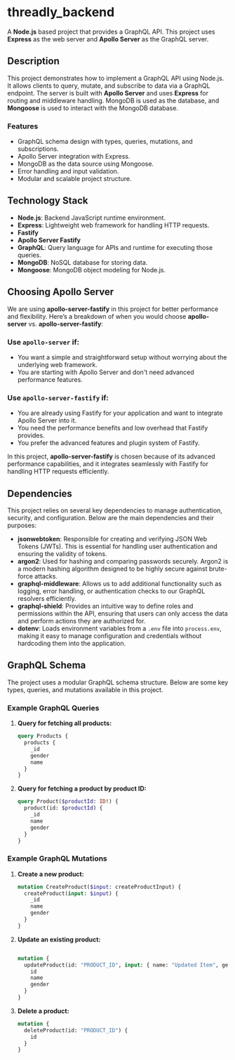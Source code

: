 # threadly_backend

A **Node.js** based project that provides a GraphQL API. This project uses **Express** as the web server and **Apollo Server** as the GraphQL server.

## Description

This project demonstrates how to implement a GraphQL API using Node.js. It allows clients to query, mutate, and subscribe to data via a GraphQL endpoint. The server is built with **Apollo Server** and uses **Express** for routing and middleware handling. MongoDB is used as the database, and **Mongoose** is used to interact with the MongoDB database.

### Features

- GraphQL schema design with types, queries, mutations, and subscriptions.
- Apollo Server integration with Express.
- MongoDB as the data source using Mongoose.
- Error handling and input validation.
- Modular and scalable project structure.

## Technology Stack

- **Node.js**: Backend JavaScript runtime environment.
- **Express**: Lightweight web framework for handling HTTP requests.
- **Fastify**
- **Apollo Server Fastify**
- **GraphQL**: Query language for APIs and runtime for executing those queries.
- **MongoDB**: NoSQL database for storing data.
- **Mongoose**: MongoDB object modeling for Node.js.

## Choosing Apollo Server

We are using **apollo-server-fastify** in this project for better performance and flexibility. Here’s a breakdown of when you would choose **apollo-server** vs. **apollo-server-fastify**:

### Use `apollo-server` if:
- You want a simple and straightforward setup without worrying about the underlying web framework.
- You are starting with Apollo Server and don't need advanced performance features.

### Use `apollo-server-fastify` if:
- You are already using Fastify for your application and want to integrate Apollo Server into it.
- You need the performance benefits and low overhead that Fastify provides.
- You prefer the advanced features and plugin system of Fastify.

In this project, **apollo-server-fastify** is chosen because of its advanced performance capabilities, and it integrates seamlessly with Fastify for handling HTTP requests efficiently.


## Dependencies

This project relies on several key dependencies to manage authentication, security, and configuration. Below are the main dependencies and their purposes:

- **jsonwebtoken**: Responsible for creating and verifying JSON Web Tokens (JWTs). This is essential for handling user authentication and ensuring the validity of tokens.
- **argon2**: Used for hashing and comparing passwords securely. Argon2 is a modern hashing algorithm designed to be highly secure against brute-force attacks.
- **graphql-middleware**: Allows us to add additional functionality such as logging, error handling, or authentication checks to our GraphQL resolvers efficiently.
- **graphql-shield**: Provides an intuitive way to define roles and permissions within the API, ensuring that users can only access the data and perform actions they are authorized for.
- **dotenv**: Loads environment variables from a `.env` file into `process.env`, making it easy to manage configuration and credentials without hardcoding them into the application.


## GraphQL Schema

The project uses a modular GraphQL schema structure. Below are some key types, queries, and mutations available in this project.

### Example GraphQL Queries

1. **Query for fetching all products:**

    ```graphql
    query Products {
      products {
        _id
        gender
        name
      }
    }
    ```

2. **Query for fetching a product by product ID:**

    ```graphql
    query Product($productId: ID!) {
      product(id: $productId) {
        _id
        name
        gender
      }
    }
    ```

### Example GraphQL Mutations

1. **Create a new product:**

    ```graphql
    mutation CreateProduct($input: createProductInput) {
      createProduct(input: $input) {
        _id
        name
        gender
      }
    }
    ```

2. **Update an existing product:**

    ```graphql
    
    mutation {
      updateProduct(id: "PRODUCT_ID", input: { name: "Updated Item", gender: "Updated gender" }) {
        id
        name
        gender
      }
    }
    ```

3. **Delete a product:**

    ```graphql
    mutation {
      deleteProduct(id: "PRODUCT_ID") {
        id
      }
    }
    ```